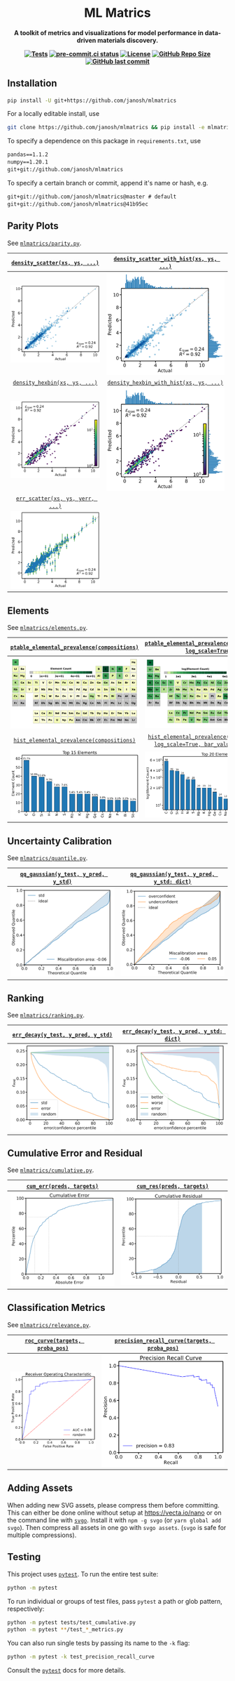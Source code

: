 <h1 align="center">ML Matrics</h1>

<h4 align="center">

A toolkit of metrics and visualizations for model performance in data-driven materials discovery.

[![Tests](https://github.com/janosh/mlmatrics/workflows/Tests/badge.svg)](https://github.com/janosh/mlmatrics/actions)
[![pre-commit.ci status](https://results.pre-commit.ci/badge/github/janosh/mlmatrics/master.svg)](https://results.pre-commit.ci/latest/github/janosh/mlmatrics/master)
[![License](https://img.shields.io/github/license/janosh/mlmatrics?label=License)](/license)
[![GitHub Repo Size](https://img.shields.io/github/repo-size/janosh/mlmatrics?label=Repo+Size)](https://github.com/janosh/mlmatrics/graphs/contributors)
[![GitHub last commit](https://img.shields.io/github/last-commit/janosh/mlmatrics?label=Last+Commit)](https://github.com/janosh/mlmatrics/commits)

</h4>

## Installation

```sh
pip install -U git+https://github.com/janosh/mlmatrics
```

For a locally editable install, use

```sh
git clone https://github.com/janosh/mlmatrics && pip install -e mlmatrics
```

To specify a dependence on this package in `requirements.txt`, use

```txt
pandas==1.1.2
numpy==1.20.1
git+git://github.com/janosh/mlmatrics
```

To specify a certain branch or commit, append it's name or hash, e.g.

```txt
git+git://github.com/janosh/mlmatrics@master # default
git+git://github.com/janosh/mlmatrics@41b95ec
```

## Parity Plots

See [`mlmatrics/parity.py`](mlmatrics/parity.py).

|  [`density_scatter(xs, ys, ...)`](mlmatrics/parity.py)  |      [`density_scatter_with_hist(xs, ys, ...)`](mlmatrics/parity.py)       |
| :-----------------------------------------------------: | :------------------------------------------------------------------------: |
|     ![density_scatter](assets/density_scatter.svg)      |     ![density_scatter_with_hist](assets/density_scatter_with_hist.svg)     |
|  [`density_hexbin(xs, ys, ...)`](mlmatrics/parity.py)   |       [`density_hexbin_with_hist(xs, ys, ...)`](mlmatrics/parity.py)       |
| ![density_scatter_hex](assets/density_scatter_hex.svg)  | ![density_scatter_hex_with_hist](assets/density_scatter_hex_with_hist.svg) |
| [`err_scatter(xs, ys, yerr, ...)`](mlmatrics/parity.py) |                                                                            |
|         ![err_scatter](assets/err_scatter.svg)          |                                                                            |

## Elements

See [`mlmatrics/elements.py`](mlmatrics/elements.py).

|  [`ptable_elemental_prevalence(compositions)`](mlmatrics/elements.py)  |          [`ptable_elemental_prevalence(compositions, log_scale=True)`](mlmatrics/elements.py)          |
| :--------------------------------------------------------------------: | :----------------------------------------------------------------------------------------------------: |
| ![ptable_elemental_prevalence](assets/ptable_elemental_prevalence.svg) |             ![ptable_elemental_prevalence_log](assets/ptable_elemental_prevalence_log.svg)             |
|   [`hist_elemental_prevalence(compositions)`](mlmatrics/elements.py)   | [`hist_elemental_prevalence(compositions, log_scale=True, bar_values='count')`](mlmatrics/elements.py) |
|   ![hist_elemental_prevalence](assets/hist_elemental_prevalence.svg)   |         ![hist_elemental_prevalence_log_count](assets/hist_elemental_prevalence_log_count.svg)         |

## Uncertainty Calibration

See [`mlmatrics/quantile.py`](mlmatrics/quantile.py).

| [`qq_gaussian(y_test, y_pred, y_std)`](mlmatrics/quantile.py) | [`qq_gaussian(y_test, y_pred, y_std: dict)`](mlmatrics/quantile.py) |
| :-----------------------------------------------------------: | :-----------------------------------------------------------------: |
|       ![normal_prob_plot](assets/normal_prob_plot.svg)        | ![normal_prob_plot_multiple](assets/normal_prob_plot_multiple.svg)  |

## Ranking

See [`mlmatrics/ranking.py`](mlmatrics/ranking.py).

| [`err_decay(y_test, y_pred, y_std)`](mlmatrics/ranking.py) | [`err_decay(y_test, y_pred, y_std: dict)`](mlmatrics/ranking.py) |
| :--------------------------------------------------------: | :--------------------------------------------------------------: |
|             ![err_decay](assets/err_decay.svg)             |       ![err_decay_multiple](assets/err_decay_multiple.svg)       |

## Cumulative Error and Residual

See [`mlmatrics/cumulative.py`](mlmatrics/cumulative.py).

| [`cum_err(preds, targets)`](mlmatrics/cumulative.py) |  [`cum_res(preds, targets)`](mlmatrics/cumulative.py)  |
| :--------------------------------------------------: | :----------------------------------------------------: |
|   ![cumulative_error](assets/cumulative_error.svg)   | ![cumulative_residual](assets/cumulative_residual.svg) |

## Classification Metrics

See [`mlmatrics/relevance.py`](mlmatrics/relevance.py).

| [`roc_curve(targets, proba_pos)`](mlmatrics/relevance.py) | [`precision_recall_curve(targets, proba_pos)`](mlmatrics/relevance.py) |
| :-------------------------------------------------------: | :--------------------------------------------------------------------: |
|            ![roc_curve](assets/roc_curve.svg)             |      ![precision_recall_curve](assets/precision_recall_curve.svg)      |

## Adding Assets

When adding new SVG assets, please compress them before committing. This can either be done online without setup at <https://vecta.io/nano> or on the command line with [`svgo`](https://github.com/svg/svgo). Install it with `npm -g svgo` (or `yarn global add svgo`). Then compress all assets in one go with `svgo assets`. (`svgo` is safe for multiple compressions).

## Testing

This project uses [`pytest`](https://docs.pytest.org/en/stable/usage.html). To run the entire test suite:

```sh
python -m pytest
```

To run individual or groups of test files, pass `pytest` a path or glob pattern, respectively:

```sh
python -m pytest tests/test_cumulative.py
python -m pytest **/test_*_metrics.py
```

You can also run single tests by passing its name to the `-k` flag:

```sh
python -m pytest -k test_precision_recall_curve
```

Consult the [`pytest`](https://docs.pytest.org/en/stable/usage.html) docs for more details.
